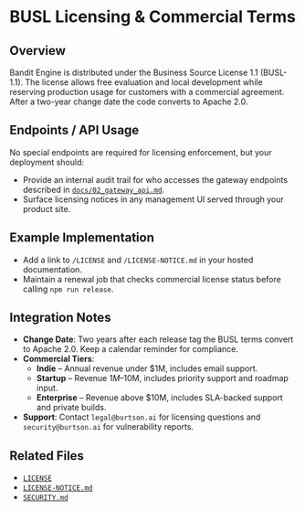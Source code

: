 # BUSL Licensing & Commercial Terms
## Overview
Bandit Engine is distributed under the Business Source License 1.1 (BUSL-1.1). The license allows free evaluation and local development while reserving production usage for customers with a commercial agreement. After a two-year change date the code converts to Apache 2.0.

## Endpoints / API Usage
No special endpoints are required for licensing enforcement, but your deployment should:
- Provide an internal audit trail for who accesses the gateway endpoints described in [`docs/02_gateway_api.md`](./02_gateway_api.md).
- Surface licensing notices in any management UI served through your product site.

## Example Implementation
- Add a link to `/LICENSE` and `/LICENSE-NOTICE.md` in your hosted documentation.
- Maintain a renewal job that checks commercial license status before calling `npm run release`.

## Integration Notes
- **Change Date**: Two years after each release tag the BUSL terms convert to Apache 2.0. Keep a calendar reminder for compliance.
- **Commercial Tiers**:
  - **Indie** – Annual revenue under $1M, includes email support.
  - **Startup** – Revenue $1M–$10M, includes priority support and roadmap input.
  - **Enterprise** – Revenue above $10M, includes SLA-backed support and private builds.
- **Support**: Contact `legal@burtson.ai` for licensing questions and `security@burtson.ai` for vulnerability reports.

## Related Files
- [`LICENSE`](../LICENSE)
- [`LICENSE-NOTICE.md`](../LICENSE-NOTICE.md)
- [`SECURITY.md`](../SECURITY.md)
